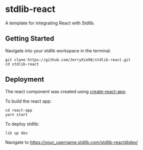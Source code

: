 # stdlib-react
A template for integrating React with Stdlib.

## Getting Started
Navigate into your stdlib workspace in the terminal.
```
git clone https://github.com/JerryXie98/stdlib-react.git
cd stdlib-react
```

## Deployment
The react component was created using [create-react-app](https://github.com/facebook/create-react-app).

To build the react app:
```
cd react-app
yarn start
```

To deploy stdlib:
```
lib up dev
```

Navigate to https://your_username.stdlib.com/stdlib-react@dev/
